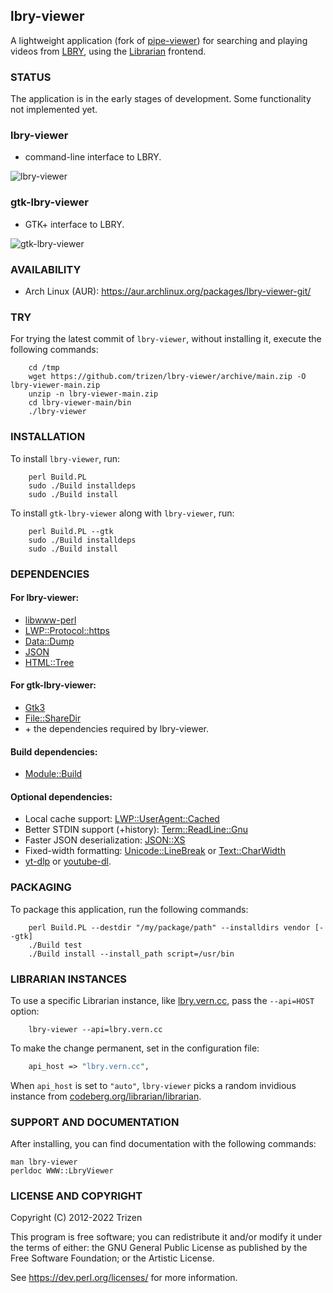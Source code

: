 ## lbry-viewer

A lightweight application (fork of [pipe-viewer](https://github.com/trizen/pipe-viewer)) for searching and playing videos from [LBRY](https://lbry.com/), using the [Librarian](https://codeberg.org/librarian/librarian) frontend.

### STATUS

The application is in the early stages of development. Some functionality not implemented yet.

### lbry-viewer

* command-line interface to LBRY.

![lbry-viewer](https://user-images.githubusercontent.com/614513/170727055-edaaf1a2-b23a-4986-b293-62939378e1c8.png)

### gtk-lbry-viewer

* GTK+ interface to LBRY.

![gtk-lbry-viewer](https://user-images.githubusercontent.com/614513/170727069-9273ef40-d407-40a6-8183-c26e73a7807f.png)


### AVAILABILITY

* Arch Linux (AUR): https://aur.archlinux.org/packages/lbry-viewer-git/

### TRY

For trying the latest commit of `lbry-viewer`, without installing it, execute the following commands:

```console
    cd /tmp
    wget https://github.com/trizen/lbry-viewer/archive/main.zip -O lbry-viewer-main.zip
    unzip -n lbry-viewer-main.zip
    cd lbry-viewer-main/bin
    ./lbry-viewer
```

### INSTALLATION

To install `lbry-viewer`, run:

```console
    perl Build.PL
    sudo ./Build installdeps
    sudo ./Build install
```

To install `gtk-lbry-viewer` along with `lbry-viewer`, run:

```console
    perl Build.PL --gtk
    sudo ./Build installdeps
    sudo ./Build install
```

### DEPENDENCIES

#### For lbry-viewer:

* [libwww-perl](https://metacpan.org/release/libwww-perl)
* [LWP::Protocol::https](https://metacpan.org/release/LWP-Protocol-https)
* [Data::Dump](https://metacpan.org/release/Data-Dump)
* [JSON](https://metacpan.org/release/JSON)
* [HTML::Tree](https://metacpan.org/release/HTML-Tree)

#### For gtk-lbry-viewer:

* [Gtk3](https://metacpan.org/release/Gtk3)
* [File::ShareDir](https://metacpan.org/release/File-ShareDir)
* \+ the dependencies required by lbry-viewer.

#### Build dependencies:

* [Module::Build](https://metacpan.org/pod/Module::Build)

#### Optional dependencies:

* Local cache support: [LWP::UserAgent::Cached](https://metacpan.org/release/LWP-UserAgent-Cached)
* Better STDIN support (+history): [Term::ReadLine::Gnu](https://metacpan.org/release/Term-ReadLine-Gnu)
* Faster JSON deserialization: [JSON::XS](https://metacpan.org/release/JSON-XS)
* Fixed-width formatting: [Unicode::LineBreak](https://metacpan.org/release/Unicode-LineBreak) or [Text::CharWidth](https://metacpan.org/release/Text-CharWidth)
* [yt-dlp](https://github.com/yt-dlp/yt-dlp) or [youtube-dl](https://github.com/ytdl-org/youtube-dl).


### PACKAGING

To package this application, run the following commands:

```console
    perl Build.PL --destdir "/my/package/path" --installdirs vendor [--gtk]
    ./Build test
    ./Build install --install_path script=/usr/bin
```

### LIBRARIAN INSTANCES

To use a specific Librarian instance, like [lbry.vern.cc](https://lbry.vern.cc/), pass the `--api=HOST` option:

```console
    lbry-viewer --api=lbry.vern.cc
```

To make the change permanent, set in the configuration file:

```perl
    api_host => "lbry.vern.cc",
```

When `api_host` is set to `"auto"`, `lbry-viewer` picks a random invidious instance from [codeberg.org/librarian/librarian](https://codeberg.org/librarian/librarian#clearnet).

### SUPPORT AND DOCUMENTATION

After installing, you can find documentation with the following commands:

    man lbry-viewer
    perldoc WWW::LbryViewer

### LICENSE AND COPYRIGHT

Copyright (C) 2012-2022 Trizen

This program is free software; you can redistribute it and/or modify it
under the terms of either: the GNU General Public License as published
by the Free Software Foundation; or the Artistic License.

See https://dev.perl.org/licenses/ for more information.
